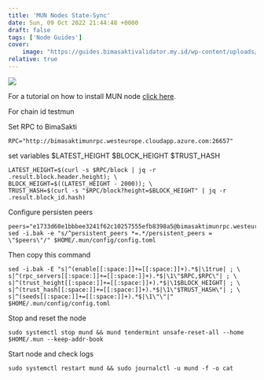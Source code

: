 ```yaml
---
title: 'MUN Nodes State-Sync'
date: Sun, 09 Oct 2022 21:44:48 +0000
draft: false
tags: ['Node Guides']
cover:
    image: "https://guides.bimasaktivalidator.my.id/wp-content/uploads/2022/10/28F9B0FA-FB84-4B23-A837-F7CAFB78095D-1024x341.jpeg"
relative: true
---
```


![](https://guides.bimasaktivalidator.my.id/wp-content/uploads/2022/10/28F9B0FA-FB84-4B23-A837-F7CAFB78095D-1024x341.jpeg)

For a tutorial on how to install MUN node [click here](https://github.com/elangrr/testnet_guide/tree/main/mun).

For chain id testmun

Set RPC to BimaSakti

```
RPC="http://bimasaktimunrpc.westeurope.cloudapp.azure.com:26657"
```

set variables $LATEST\_HEIGHT $BLOCK\_HEIGHT $TRUST\_HASH

```
LATEST_HEIGHT=$(curl -s $RPC/block | jq -r .result.block.header.height); \
BLOCK_HEIGHT=$((LATEST_HEIGHT - 2000)); \
TRUST_HASH=$(curl -s "$RPC/block?height=$BLOCK_HEIGHT" | jq -r .result.block_id.hash)
```

Configure persisten peers

```
peers="e1733d60e1bbbee3241f62c10257555efb8398a5@bimasaktimunrpc.westeurope.cloudapp.azure.com:26656"
sed -i.bak -e "s/^persistent_peers *=.*/persistent_peers = \"$peers\"/" $HOME/.mun/config/config.toml
```

Then copy this command

```
sed -i.bak -E "s|^(enable[[:space:]]+=[[:space:]]+).*$|\1true| ; \
s|^(rpc_servers[[:space:]]+=[[:space:]]+).*$|\1\"$RPC,$RPC\"| ; \
s|^(trust_height[[:space:]]+=[[:space:]]+).*$|\1$BLOCK_HEIGHT| ; \
s|^(trust_hash[[:space:]]+=[[:space:]]+).*$|\1\"$TRUST_HASH\"| ; \
s|^(seeds[[:space:]]+=[[:space:]]+).*$|\1\"\"|" $HOME/.mun/config/config.toml
```

Stop and reset the node

```
sudo systemctl stop mund && mund tendermint unsafe-reset-all --home $HOME/.mun --keep-addr-book
```

Start node and check logs

```
sudo systemctl restart mund && sudo journalctl -u mund -f -o cat
```
